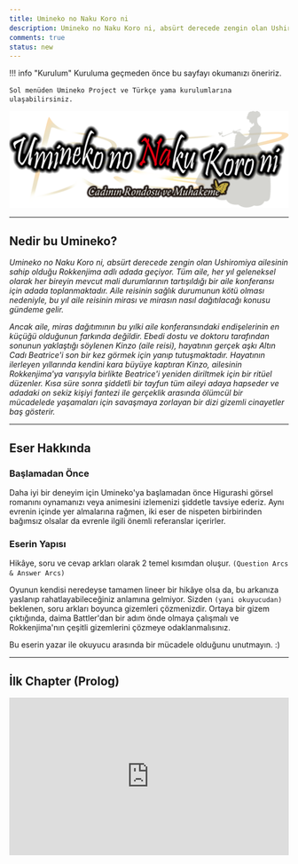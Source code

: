 ```yaml
---
title: Umineko no Naku Koro ni
description: Umineko no Naku Koro ni, absürt derecede zengin olan Ushiromiya ailesinin sahip olduğu Rokkenjima adlı adada geçiyor. Tüm aile, her yıl geleneksel olarak her bireyin mevcut mali durumlarının...
comments: true
status: new
---
```


!!! info "Kurulum"
	Kuruluma geçmeden önce bu sayfayı okumanızı öneririz.

	Sol menüden Umineko Project ve Türkçe yama kurulumlarına ulaşabilirsiniz.

![Umineko Logo](../img/umineko-logo.png)

***

## Nedir bu Umineko?

*Umineko no Naku Koro ni, absürt derecede zengin olan Ushiromiya ailesinin sahip olduğu Rokkenjima adlı adada geçiyor. Tüm aile, her yıl geleneksel olarak her bireyin mevcut mali durumlarının tartışıldığı bir aile konferansı için adada toplanmaktadır. Aile reisinin sağlık durumunun kötü olması nedeniyle, bu yıl aile reisinin mirası ve mirasın nasıl dağıtılacağı konusu gündeme gelir.*

*Ancak aile, miras dağıtımının bu yılki aile konferansındaki endişelerinin en küçüğü olduğunun farkında değildir. Ebedi dostu ve doktoru tarafından sonunun yaklaştığı söylenen Kinzo (aile reisi), hayatının gerçek aşkı Altın Cadı Beatrice'i son bir kez görmek için yanıp tutuşmaktadır. Hayatının ilerleyen yıllarında kendini kara büyüye kaptıran Kinzo, ailesinin Rokkenjima'ya varışıyla birlikte Beatrice'i yeniden diriltmek için bir ritüel düzenler. Kısa süre sonra şiddetli bir tayfun tüm aileyi adaya hapseder ve adadaki on sekiz kişiyi fantezi ile gerçeklik arasında ölümcül bir mücadelede yaşamaları için savaşmaya zorlayan bir dizi gizemli cinayetler baş gösterir.*

***

## Eser Hakkında

### Başlamadan Önce

Daha iyi bir deneyim için Umineko'ya başlamadan önce Higurashi görsel romanını oynamanızı veya animesini izlemenizi şiddetle tavsiye ederiz. Aynı evrenin içinde yer almalarına rağmen, iki eser de nispeten birbirinden bağımsız olsalar da evrenle ilgili önemli referanslar içerirler.

### Eserin Yapısı

Hikâye, soru ve cevap arkları olarak 2 temel kısımdan oluşur. `(Question Arcs & Answer Arcs)`  

Oyunun kendisi neredeyse tamamen lineer bir hikâye olsa da, bu arkanıza yaslanıp rahatlayabileceğiniz anlamına gelmiyor. Sizden `(yani okuyucudan)` beklenen, soru arkları boyunca gizemleri çözmenizdir. Ortaya bir gizem çıktığında, daima Battler'dan bir adım önde olmaya çalışmalı ve Rokkenjima'nın çeşitli gizemlerini çözmeye odaklanmalısınız.

Bu eserin yazar ile okuyucu arasında bir mücadele olduğunu unutmayın. :)

***

## İlk Chapter (Prolog)

<div style="position: relative; height: 0; padding-bottom: 56.25%;">
	<iframe style="position: absolute; top: 0; left: 0; width: 100%; height: 100%;" src="https://www.youtube.com/embed/XWQ8DqlesdU" frameborder="0" allow="accelerometer; autoplay; clipboard-write; encrypted-media; gyroscope; picture-in-picture; web-share" referrerpolicy="strict-origin-when-cross-origin" allowfullscreen></iframe>
</div>

<!-- ## Genel Çeviri İlerlemesi

???+ note "Not"
	Çevirinin ilerlemesini buraya düzenli ve detaylı olarak yansıtmıyoruz. Çevirinin ilerlemesini detaylı olarak incelemek istiyorsanız [buraya](https://github.com/Witch-Love/umineko-scripting-tr#i%CC%87lerleme) göz atabilirsiniz.

- [x] Episode 1
- [x] Episode 2
- [ ] Episode 3
- [ ] Episode 4
- [ ] Episode 5
- [ ] Episode 6
- [ ] Episode 7
- [ ] Episode 8 -->